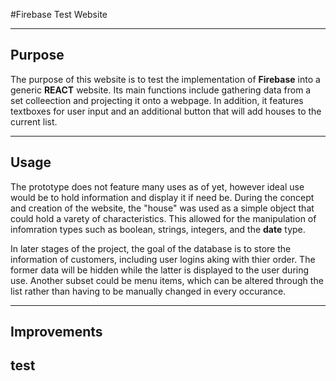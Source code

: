 #Firebase Test Website
<hr/>

<h2>Purpose</h2>

<p>The purpose of this website is to test the implementation of <b>Firebase</b> into a generic <b>REACT</b> website. Its main functions include gathering data from a set colleection and projecting it onto a webpage. In addition, it features textboxes for user input and an additional button that will add houses to the current list.</p>

<hr/>

<h2>Usage</h2>

<p>The prototype does not feature many uses as of yet, however ideal use would be to hold information and display it if need be. During the concept and creation of the website, the "house" was used as a simple object that could hold a varety of characteristics. This allowed for the manipulation of infomration types such as boolean, strings, integers, and the <b>date</b> type. <br> 
  
In later stages of the project, the goal of the database is to store the information of customers, including user logins aking with thier order. The former data will be hidden while the latter is displayed to the user during use. Another subset could be menu items, which can be altered through the list rather than having to be manually changed in every occurance. </p>

<hr/>

<h2>Improvements<h2>
  
<p>test</p>
